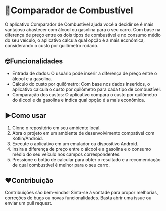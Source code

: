# 🚗Comparador de Combustível

O aplicativo Comparador de Combustível ajuda você a decidir se é mais vantajoso abastecer com álcool ou gasolina para o seu carro. Com base na diferença de preço entre os dois tipos de combustível e no consumo médio do seu veículo, o aplicativo calcula qual opção é a mais econômica, considerando o custo por quilômetro rodado.

## 🤓Funcionalidades

- Entrada de dados: O usuário pode inserir a diferença de preço entre o álcool e a gasolina.
- Cálculo do custo por quilômetro: Com base nos dados inseridos, o aplicativo calcula o custo por quilômetro para cada tipo de combustível.
- Comparação dos custos: O aplicativo compara o custo por quilômetro do álcool e da gasolina e indica qual opção é a mais econômica.

## ▶️Como usar

1. Clone o repositório em seu ambiente local.
2. Abra o projeto em um ambiente de desenvolvimento compatível com Kotlin/Android.
3. Execute o aplicativo em um emulador ou dispositivo Android.
4. Insira a diferença de preço entre o álcool e a gasolina e o consumo médio do seu veículo nos campos correspondentes.
5. Pressione o botão de calcular para obter o resultado e a recomendação de qual combustível é melhor para o seu carro.

## ❤️Contribuição

Contribuições são bem-vindas! Sinta-se à vontade para propor melhorias, correções de bugs ou novas funcionalidades. Basta abrir uma issue ou enviar um pull request.
